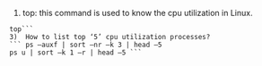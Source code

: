 1)	top:  this command is used to know the cpu utilization in Linux. 
```
top```
3)	How to list top ‘5’ cpu utilization processes? 
``` ps –auxf | sort –nr –k 3 | head –5
ps u | sort –k 1 –r | head –5 ```
